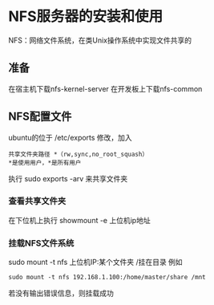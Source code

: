 # NFS服务器的安装和使用
NFS：网络文件系统，在类Unix操作系统中实现文件共享的

## 准备
在宿主机下载nfs-kernel-server
在开发板上下载nfs-common
## NFS配置文件
ubuntu的位于
/etc/exports
修改，加入
```config
共享文件夹路径 *（rw,sync,no_root_squash） 
*是使用用户，*是所有用户
```
执行
sudo exports -arv
来共享文件夹

### 查看共享文件夹
在下位机上执行
showmount -e 上位机ip地址

### 挂载NFS文件系统
sudo mount -t nfs 上位机IP:某个文件夹 /挂在目录
例如
```shell
sudo mount -t nfs 192.168.1.100:/home/master/share /mnt
```

若没有输出错误信息，则挂载成功
